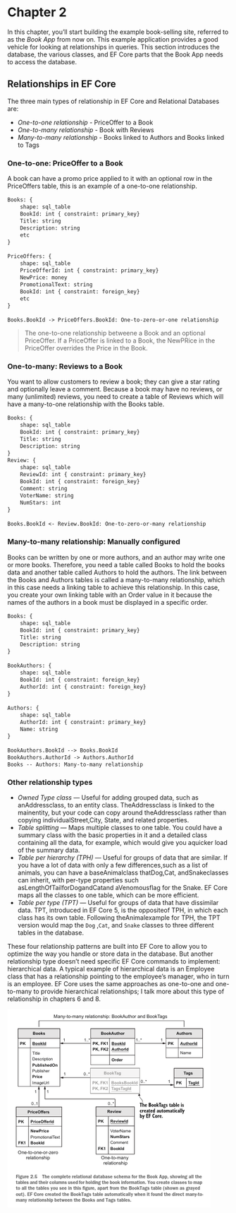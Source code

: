 # Chapter 2

In this chapter, you’ll start building the example book-selling site, referred to as the
 *Book App* from now on. This example application provides a good vehicle for looking
 at relationships in queries. This section introduces the database, the various classes,
 and EF Core parts that the Book App needs to access the database.

## Relationships in EF Core

The three main types of relationship in EF Core and Relational Databases are:

- *One-to-one relationship* - PriceOffer to a Book
- *One-to-many relationship* - Book with Reviews
- *Many-to-many relationship* - Books linked to Authors and Books linked to Tags

### One-to-one: PriceOffer to a Book

A book can have a promo price applied to it with an optional row in the PriceOffers table, this is an example of a one-to-one relationship.

```d2
Books: {
    shape: sql_table
    BookId: int { constraint: primary_key}
    Title: string
    Description: string
    etc
}

PriceOffers: {
    shape: sql_table
    PriceOfferId: int { constraint: primary_key}
    NewPrice: money
    PromotionalText: string
    BookId: int { constraint: foreign_key}
    etc
}

Books.BookId -> PriceOffers.BookId: One-to-zero-or-one relationship
```

> The one-to-one relationship betweene a Book and an optional PriceOffer. If a PriceOffer is linked to a Book, the NewPRice in the PriceOffer overrides the Price in the Book.

### One-to-many: Reviews to a Book

You want to allow customers to review a book; they can give a star rating and optionally leave a comment. Because a book may have no reviews, or many (unlimited) reviews, you need to create a table of Reviews which will have a many-to-one relationship with the Books table.

```d2
Books: {
    shape: sql_table
    BookId: int { constraint: primary_key}
    Title: string
    Description: string
}
Review: {
    shape: sql_table
    ReviewId: int { constraint: primary_key}
    BookId: int { constraint: foreign_key}
    Comment: string
    VoterName: string
    NumStars: int
}

Books.BookId <- Review.BookId: One-to-zero-or-many relationship
```

### Many-to-many relationship: Manually configured

Books can be written by one or more authors, and an author may write one or more books. Therefore, you need a table called Books to hold the books data and another table called Authors to hold the authors. The link between the Books and Authors tables is called a many-to-many relationship, which in this case needs a linking table to achieve this relationship. In this case, you create your own linking table with an Order value in it because the names of the authors in a book must be displayed in a specific order.

```d2
Books: {
    shape: sql_table
    BookId: int { constraint: primary_key}
    Title: string
    Description: string
}

BookAuthors: {
    shape: sql_table
    BookId: int { constraint: foreign_key}
    AuthorId: int { constraint: foreign_key}
}

Authors: {
    shape: sql_table
    AuthorId: int { constraint: primary_key}
    Name: string
}

BookAuthors.BookId --> Books.BookId
BookAuthors.AuthorId -> Authors.AuthorId
Books -- Authors: Many-to-many relationship
```

### Other relationship types

- *Owned Type class* — Useful for adding grouped data, such as anAddressclass, to an entity class. TheAddressclass is linked to the mainentity, but your code can copy around theAddressclass rather than copying individualStreet,City, State, and related properties.
- *Table splitting* — Maps multiple classes to one table. You could have a summary class with the basic properties in it and a detailed class containing all the data, for example, which would give you aquicker load of the summary data.
- *Table per hierarchy (TPH)* — Useful for groups of data that are similar. If you have a lot of data with only a few differences,such as a list of animals, you can have a baseAnimalclass thatDog,Cat, andSnakeclasses can inherit, with per-type properties such asLengthOfTailforDogandCatand aVenomousflag for the Snake. EF Core maps all the classes to one table, which can be more efficient.
- *Table per type (TPT)* — Useful for groups of data that have dissimilar data. TPT, introduced in EF Core 5, is the oppositeof TPH, in which each class has its own table. Following theAnimalexample for TPH, the TPT version would map the `Dog` ,`Cat`, and `Snake` classes to three different tables in the database.

These four relationship patterns are built into EF Core to allow you to optimize the
 way you handle or store data in the database. But another relationship type doesn’t
 need specific EF Core commands to implement: hierarchical data. A typical example of
 hierarchical data is an Employee class that has a relationship pointing to the employee’s
 manager, who in turn is an employee. EF Core uses the same approaches as one-to-one
 and one-to-many to provide hierarchical relationships; I talk more about this type of
 relationship in chapters 6 and 8.

![Alt text](d2-diagrams/bookApp-entity-relationship-diagram.png)
